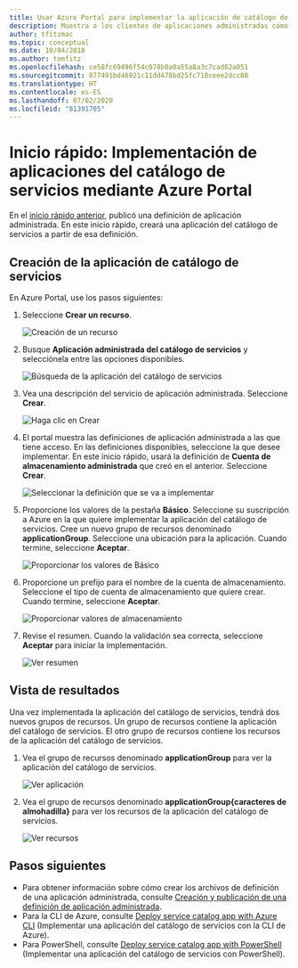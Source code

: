 ```yaml
---
title: Usar Azure Portal para implementar la aplicación de catálogo de servicios
description: Muestra a los clientes de aplicaciones administradas cómo implementar una aplicación del catálogo de servicios a través de Azure Portal.
author: tfitzmac
ms.topic: conceptual
ms.date: 10/04/2018
ms.author: tomfitz
ms.openlocfilehash: ce58fc69496f54c078b0a0a55a8a3c7cad82a051
ms.sourcegitcommit: 877491bd46921c11dd478bd25fc718ceee2dcc08
ms.translationtype: HT
ms.contentlocale: es-ES
ms.lasthandoff: 07/02/2020
ms.locfileid: "81391705"
---
```

# <a name="quickstart-deploy-service-catalog-app-through-azure-portal"></a>Inicio rápido: Implementación de aplicaciones del catálogo de servicios mediante Azure Portal

En el [inicio rápido anterior](publish-service-catalog-app.md), publicó una definición de aplicación administrada. En este inicio rápido, creará una aplicación del catálogo de servicios a partir de esa definición.

## <a name="create-service-catalog-app"></a>Creación de la aplicación de catálogo de servicios

En Azure Portal, use los pasos siguientes:

1. Seleccione **Crear un recurso**.

   ![Creación de un recurso](./media/deploy-service-catalog-quickstart/create-new.png)

1. Busque **Aplicación administrada del catálogo de servicios** y selecciónela entre las opciones disponibles.

   ![Búsqueda de la aplicación del catálogo de servicios](./media/deploy-service-catalog-quickstart/select-service-catalog.png)

1. Vea una descripción del servicio de aplicación administrada. Seleccione **Crear**.

   ![Haga clic en Crear](./media/deploy-service-catalog-quickstart/create-service-catalog.png)

1. El portal muestra las definiciones de aplicación administrada a las que tiene acceso. En las definiciones disponibles, seleccione la que desee implementar. En este inicio rápido, usará la definición de **Cuenta de almacenamiento administrada** que creó en el anterior. Seleccione **Crear**.

   ![Seleccionar la definición que se va a implementar](./media/deploy-service-catalog-quickstart/select-definition.png)

1. Proporcione los valores de la pestaña **Básico**. Seleccione su suscripción a Azure en la que quiere implementar la aplicación del catálogo de servicios. Cree un nuevo grupo de recursos denominado **applicationGroup**. Seleccione una ubicación para la aplicación. Cuando termine, seleccione **Aceptar**.

   ![Proporcionar los valores de Básico](./media/deploy-service-catalog-quickstart/provide-basics.png)

1. Proporcione un prefijo para el nombre de la cuenta de almacenamiento. Seleccione el tipo de cuenta de almacenamiento que quiere crear. Cuando termine, seleccione **Aceptar**.

   ![Proporcionar valores de almacenamiento](./media/deploy-service-catalog-quickstart/provide-storage.png)

1. Revise el resumen. Cuando la validación sea correcta, seleccione **Aceptar** para iniciar la implementación.

   ![Ver resumen](./media/deploy-service-catalog-quickstart/view-summary.png)

## <a name="view-results"></a>Vista de resultados

Una vez implementada la aplicación del catálogo de servicios, tendrá dos nuevos grupos de recursos. Un grupo de recursos contiene la aplicación del catálogo de servicios. El otro grupo de recursos contiene los recursos de la aplicación del catálogo de servicios.

1. Vea el grupo de recursos denominado **applicationGroup** para ver la aplicación del catálogo de servicios.

   ![Ver aplicación](./media/deploy-service-catalog-quickstart/view-managed-application.png)

1. Vea el grupo de recursos denominado **applicationGroup{caracteres de almohadilla}** para ver los recursos de la aplicación del catálogo de servicios.

   ![Ver recursos](./media/deploy-service-catalog-quickstart/view-resources.png)

## <a name="next-steps"></a>Pasos siguientes

* Para obtener información sobre cómo crear los archivos de definición de una aplicación administrada, consulte [Creación y publicación de una definición de aplicación administrada](publish-service-catalog-app.md).
* Para la CLI de Azure, consulte [Deploy service catalog app with Azure CLI](./scripts/managed-application-cli-sample-create-application.md) (Implementar una aplicación del catálogo de servicios con la CLI de Azure).
* Para PowerShell, consulte [Deploy service catalog app with PowerShell](./scripts/managed-application-poweshell-sample-create-application.md) (Implementar una aplicación del catálogo de servicios con PowerShell).
